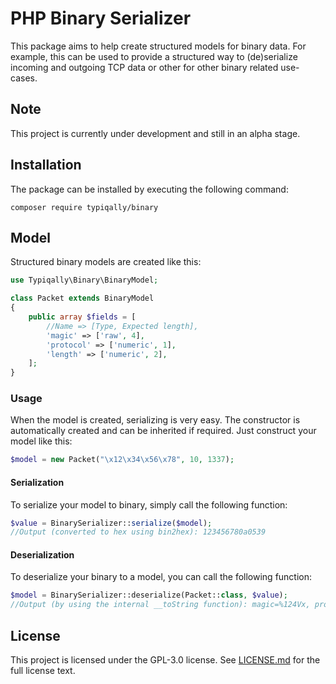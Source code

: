 # PHP Binary Serializer

This package aims to help create structured models for binary data. For example, this can be used to provide a structured way to (de)serialize incoming and outgoing TCP data or other for other binary related use-cases.

## Note

This project is currently under development and still in an alpha stage.

## Installation

The package can be installed by executing the following command:

```
composer require typiqally/binary
```

## Model

Structured binary models are created like this:

```php
use Typiqally\Binary\BinaryModel;

class Packet extends BinaryModel
{
    public array $fields = [
        //Name => [Type, Expected length],
        'magic' => ['raw', 4],
        'protocol' => ['numeric', 1],
        'length' => ['numeric', 2],
    ];
}
```

### Usage

When the model is created, serializing is very easy. The constructor is automatically created and can be inherited if
required. Just construct your model like this:

```php
$model = new Packet("\x12\x34\x56\x78", 10, 1337);
```

#### Serialization

To serialize your model to binary, simply call the following function:

```php
$value = BinarySerializer::serialize($model);
//Output (converted to hex using bin2hex): 123456780a0539
```

#### Deserialization

To deserialize your binary to a model, you can call the following function:

```php
$model = BinarySerializer::deserialize(Packet::class, $value);
//Output (by using the internal __toString function): magic=%124Vx, protocol=10, length=1337
```

## License

This project is licensed under the GPL-3.0 license.
See [LICENSE.md](https://github.com/Typiqally/binary/blob/master/LICENSE.md) for the full license text.
